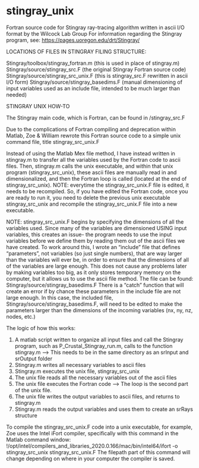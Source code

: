 # stingray_unix
Fortran source code for Stingray ray-tracing algorithm written in ascii I/O format by the Wilcock Lab Group
For information regarding the Stingray program, see: https://pages.uoregon.edu/drt/Stingray/

LOCATIONS OF FILES IN STINGRAY FILING STRUCTURE:

Stingray/toolbox/stingray_fortran.m (this is used in place of stingray.m)
Stingray/source/stingray_src.F (the original Stingray Fortran source code)
Stingray/source/stingray_src_unix.F (this is stingray_src.F rewritten in ascii I/O form)
Stingray/source/stingray_basedims.F (manual dimensioning of input variables used as an include file, intended to be much larger than needed)


STINGRAY UNIX HOW-TO

The Stingray main code, which is Fortran, can be found in /stingray_src.F

Due to the complications of Fortran compiling and deprecation within Matlab, Zoe & William rewrote this Fortran source code to a simple unix command file, title stingray_src_unix.F

Instead of using the Matlab Mex file method, I have instead written in stingray.m to transfer all the variables used by the Fortran code to ascii files. Then, stingray.m calls the unix executable, and within that unix program (stingray_src_unix), these ascii files are manually read in and dimensionalized, and then the Fortran loop is called (located at the end of stingray_src_unix). 
NOTE: everytime the stingray_src_unix.F file is edited, it needs to be recompiled. So, if you have edited the Fortran code, once you are ready to run it, you need to delete the previous unix executable stingray_src_unix and recompile the stingray_src_unix.F file into a new executable. 


NOTE:
stingray_src_unix.F begins by specifying the dimensions of all the variables used. Since many of the variables are dimensioned USING input variables, this creates an issue- the program needs to use the input variables before we define them by reading them out of the ascii files we have created. 
To work around this, I wrote an “include” file that defines “parameters”, not variables (so just single numbers), that are way larger than the variables will ever be, in order to ensure that the dimensions of all of the variables are large enough. This does not cause any problems later by making variables too big, as it only stores temporary memory on the computer, but it allows us to use the ascii file method. 
The file can be found: Stingray/source/stingray_basedims.F
There is a “catch” function that will create an error if by chance these parameters in the include file are not large enough. In this case, the included file, Stingray/source/stingray_basedims.F, will need to be edited to make the parameters larger than the dimensions of the incoming variables (nx, ny, nz, nodes, etc.)

The logic of how this works:

1) A matlab script written to organize all input files and call the Stingray program, such as P_Crustal_Stingray_run.m, calls to the function stingray.m
     -->   This needs to be in the same directory as an srInput and srOutput folder
2) Stingray.m writes all necessary variables to ascii files
3) Stingray.m executes the unix file, stingray_src_unix
4) The unix file reads all the necessary variables out of the ascii files
5) The unix file executes the Fortran code
     -->   The loop is the second part of the unix file.
6) The unix file writes the output variables to ascii files, and returns to stingray.m
7) Stingray.m reads the output variables and uses them to create an srRays structure


To compile the stingray_src_unix.F code into a unix executable, for example, Zoe uses the Intel iFort compiler, specifically with this command in the Matlab command window:
!/opt/intel/compilers_and_libraries_2020.0.166/mac/bin/intel64/ifort -o stingray_src_unix stingray_src_unix.F
The filepath part of this command will change depending on where in your computer the compiler is saved.

